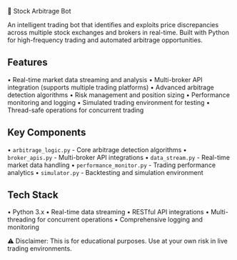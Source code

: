 🤖 Stock Arbitrage Bot

An intelligent trading bot that identifies and exploits price discrepancies across multiple stock exchanges and brokers in real-time. Built with Python for high-frequency trading and automated arbitrage opportunities.

## Features
• Real-time market data streaming and analysis
• Multi-broker API integration (supports multiple trading platforms)
• Advanced arbitrage detection algorithms
• Risk management and position sizing
• Performance monitoring and logging
• Simulated trading environment for testing
• Thread-safe operations for concurrent trading

## Key Components
• `arbitrage_logic.py` - Core arbitrage detection algorithms
• `broker_apis.py` - Multi-broker API integrations
• `data_stream.py` - Real-time market data handling
• `performance_monitor.py` - Trading performance analytics
• `simulator.py` - Backtesting and simulation environment

## Tech Stack
• Python 3.x
• Real-time data streaming
• RESTful API integrations
• Multi-threading for concurrent operations
• Comprehensive logging and monitoring

⚠️ Disclaimer: This is for educational purposes. Use at your own risk in live trading environments.
